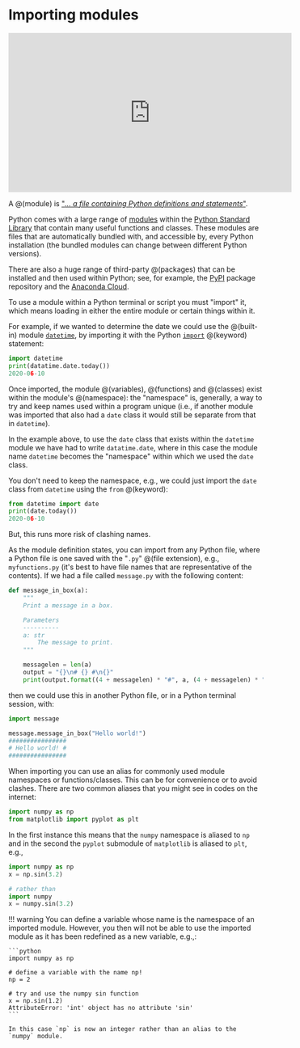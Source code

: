 # Importing modules

<iframe width="560" height="315" src="https://www.youtube.com/embed/Jnj4Ivbt9G8" frameborder="0" allow="accelerometer; autoplay; clipboard-write; encrypted-media; gyroscope; picture-in-picture" allowfullscreen></iframe>

A @(module) is ["*... a file containing Python definitions and
statements*"](https://docs.python.org/3/tutorial/modules.html#modules).

Python comes with a large range of [modules](https://docs.python.org/3/py-modindex.html) within the
[Python Standard Library](https://docs.python.org/3/library/) that contain many useful functions and
classes. These modules are files that are automatically bundled with, and accessible by, every
Python installation (the bundled modules can change between different Python versions).

There are also a huge range of third-party @(packages) that can be installed and then used within
Python; see, for example, the [PyPI](https://pypi.org/) package repository and the [Anaconda
Cloud](https://anaconda.org/anaconda/repo).

To use a module within a Python terminal or script you must "import" it, which means loading in either
the entire module or certain things within it.

For example, if we wanted to determine the date we could use the @(built-in) module
[`datetime`](https://docs.python.org/3/library/datetime.html#module-datetime), by importing it with
the Python [`import`](https://docs.python.org/3/reference/simple_stmts.html#import) @(keyword)
statement:

```python
import datetime
print(datatime.date.today())
2020-06-10
```

Once imported, the module @(variables), @(functions) and @(classes) exist within the module's
@(namespace): the "namespace" is, generally, a way to try and keep names used within a program
unique (i.e., if another module was imported that also had a `date` class it would still be separate
from that in `datetime`).

In the example above, to use the `date` class that exists within the `datetime` module we have had
to write `datatime.date`, where in this case the module name `datetime` becomes the "namespace" within which we used the `date` class.

You don't need to keep the namespace, e.g., we could just import the `date` class from `datetime`
using the `from` @(keyword):

```python
from datetime import date
print(date.today())
2020-06-10
```

But, this runs more risk of clashing names.

As the module definition states, you can import from any Python file,
where a Python file is one saved with the "`.py`" @(file extension),
e.g., `myfunctions.py` (it's best to have file names that are
representative of the contents). If we had a file called `message.py`
with the following content:

```python
def message_in_box(a):
    """
    Print a message in a box.

    Parameters
    ----------
    a: str
        The message to print.
    """

    messagelen = len(a)
    output = "{}\n# {} #\n{}"
    print(output.format((4 + messagelen) * "#", a, (4 + messagelen) * "#"))
```

then we could use this in another Python file, or in a Python terminal session, with:

```python
import message

message.message_in_box("Hello world!")
################
# Hello world! #
################
```

When importing you can use an alias for commonly used module namespaces or functions/classes. This
can be for convenience or to avoid clashes. There are two common aliases that you might see in codes
on the internet:

```python
import numpy as np
from matplotlib import pyplot as plt
```

In the first instance this means that the `numpy` namespace is aliased to `np` and in the second the
`pyplot` submodule of `matplotlib` is aliased to `plt`, e.g.,

```python
import numpy as np
x = np.sin(3.2)

# rather than
import numpy
x = numpy.sin(3.2)
```

!!! warning
    You can define a variable whose name is the namespace of an imported module. However, you then
    will not be able to use the imported module as it has been redefined as a new variable, e.g.,:

    ```python
    import numpy as np

    # define a variable with the name np!
    np = 2

    # try and use the numpy sin function
    x = np.sin(1.2)
    AttributeError: 'int' object has no attribute 'sin'
    ```

    In this case `np` is now an integer rather than an alias to the `numpy` module.

